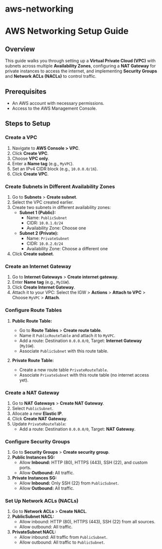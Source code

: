 # aws-networking

# AWS Networking Setup Guide

## Overview
This guide walks you through setting up a **Virtual Private Cloud (VPC)** with subnets across multiple **Availability Zones**, configuring a **NAT Gateway** for private instances to access the internet, and implementing **Security Groups** and **Network ACLs (NACLs)** to control traffic.

## Prerequisites
- An AWS account with necessary permissions.
- Access to the AWS Management Console.

## Steps to Setup

### Create a VPC
1. Navigate to **AWS Console > VPC**.
2. Click **Create VPC**.
3. Choose **VPC only**.
4. Enter a **Name tag** (e.g., `MyVPC`).
5. Set an IPv4 CIDR block (e.g., `10.0.0.0/16`).
6. Click **Create VPC**.

### Create Subnets in Different Availability Zones
1. Go to **Subnets** > **Create subnet**.
2. Select the VPC created earlier.
3. Create two subnets in different availability zones:
   - **Subnet 1 (Public):**
     - Name: `PublicSubnet`
     - CIDR: `10.0.1.0/24`
     - Availability Zone: Choose one
   - **Subnet 2 (Private):**
     - Name: `PrivateSubnet`
     - CIDR: `10.0.2.0/24`
     - Availability Zone: Choose a different one
4. Click **Create subnet**.

### Create an Internet Gateway
1. Go to **Internet Gateways** > **Create internet gateway**.
2. Enter **Name tag** (e.g., `MyIGW`).
3. Click **Create Internet Gateway**.
4. Attach it to your VPC: Select the IGW > **Actions** > **Attach to VPC** > Choose `MyVPC` > **Attach**.

### Configure Route Tables
1. **Public Route Table:**
   - Go to **Route Tables** > **Create route table**.
   - Name it `PublicRouteTable` and attach it to `MyVPC`.
   - Add a route: Destination `0.0.0.0/0`, Target: **Internet Gateway** (`MyIGW`).
   - Associate `PublicSubnet` with this route table.

2. **Private Route Table:**
   - Create a new route table `PrivateRouteTable`.
   - Associate `PrivateSubnet` with this route table (no internet access yet).

### Create a NAT Gateway
1. Go to **NAT Gateways** > **Create NAT Gateway**.
2. Select `PublicSubnet`.
3. Allocate a new **Elastic IP**.
4. Click **Create NAT Gateway**.
5. Update `PrivateRouteTable`:
   - Add a route: Destination `0.0.0.0/0`, Target: **NAT Gateway**.

### Configure Security Groups
1. Go to **Security Groups** > **Create security group**.
2. **Public Instances SG:**
   - Allow **Inbound:** HTTP (80), HTTPS (443), SSH (22), and custom ports.
   - Allow **Outbound:** All traffic.
3. **Private Instances SG:**
   - Allow **Inbound:** Only SSH (22) from `PublicSubnet`.
   - Allow **Outbound:** All traffic.

### Set Up Network ACLs (NACLs)
1. Go to **Network ACLs** > **Create NACL**.
2. **PublicSubnet NACL:**
   - Allow inbound: HTTP (80), HTTPS (443), SSH (22) from all sources.
   - Allow outbound: All traffic.
3. **PrivateSubnet NACL:**
   - Allow inbound: All traffic from `PublicSubnet`.
   - Allow outbound: All traffic to `PublicSubnet`.






